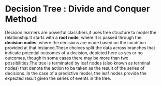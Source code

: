 # Decision Tree : Divide and Conquer Method  

Decision learners are powerful classifiers,it uses tree structure to model the relationship.It starts with a **root node**, where it is passed through the **decision nodes**, where the decisions are made based on the condition provided at that instance.These choices split the data across branches that indicate potential outcomes of a decision, depicted here as yes or no outcomes, though in some cases there may be more than two possibilities.The tree is terminated by leaf nodes (also known as terminal nodes) that denote the action to be taken as the result of the series of decisions. In the case of a predictive model, the leaf nodes provide the expected result given the series of events in the tree.  



